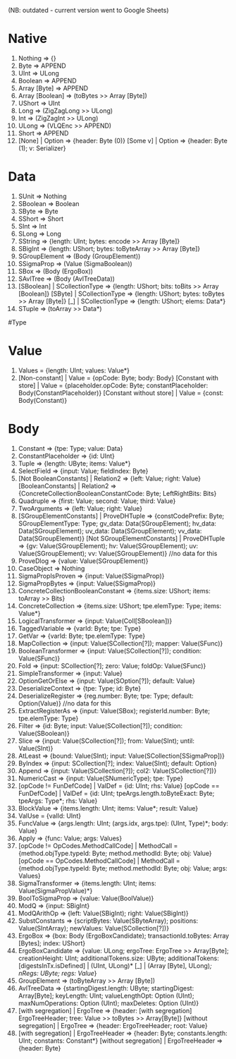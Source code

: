 (NB: outdated - current version went to Google Sheets)

# Native
1. Nothing => {}
2. Byte => APPEND
2. UInt => ULong
3. Boolean => APPEND
4. Array [Byte] => APPEND
5. Array [Boolean] => (toBytes >> Array [Byte])
5. UShort => UInt
6. Long => (ZigZagLong >> ULong)
7. Int => (ZigZagInt >> ULong)
8. ULong => (VLQEnc >> APPEND)
9. Short => APPEND
10. [None] | Option => {header: Byte (0)}
    [Some v] | Option => {header: Byte (1); v: Serializer}

# Data
1. SUnit => Nothing
2. SBoolean => Boolean
3. SByte => Byte
4. SShort => Short
5. SInt => Int
6. SLong => Long
7. SString => {length: UInt; bytes: encode >> Array [Byte]}
8. SBigInt => {length: UShort; bytes: toByteArray >> Array [Byte]}
9. SGroupElement => (Body (GroupElement))
10. SSigmaProp => (Value (SigmaBoolean))
11. SBox => (Body (ErgoBox))
12. SAvlTree => (Body (AvlTreeData))
13. [SBoolean] | SCollectionType => {length: UShort; bits: toBits >> Array [Boolean]}
    [SByte] | SCollectionType => {length: UShort; bytes: toBytes >> Array [Byte]}
    [_]     | SCollectionType => {length: UShort; elems: Data*}
14. STuple => (toArray >> Data*)

#Type

# Value
1. Values = {length: UInt; values: Value*}
2. [Non-constant] | Value = {opCode: Byte; body: Body}
   [Constant with store] | Value = {placeholder.opCode: Byte; constantPlaceholder: Body(ConstantPlaceholder)}
   [Constant without store] | Value = {const: Body(Constant)}

# Body
1. Constant => {tpe: Type; value: Data}
2. ConstantPlaceholder => {id: UInt}
3. Tuple => {length: UByte; items: Value*}
4. SelectField => {input: Value; fieldIndex: Byte}
5. [Not BooleanConstants] | Relation2 => {left: Value; right: Value}
   [BooleanConstants] | Relation2 => {ConcreteCollectionBooleanConstantCode: Byte; LeftRightBits: Bits}
6. Quadruple => {first: Value; second: Value; third: Value}
7. TwoArguments => {left: Value; right: Value}
8. [SGroupElementConstants] | ProveDHTuple => {constCodePrefix: Byte; SGroupElementType: Type;
                                            gv_data: Data(SGroupElement); hv_data: Data(SGroupElement);
					    uv_data: Data(SGroupElement); vv_data: Data(SGroupElement)}
   [Not SGroupElementConstants] | ProveDHTuple => {gv: Value(SGroupElement); hv: Value(SGroupElement);
					        uv: Value(SGroupElement); vv: Value(SGroupElement)} //no data for this
9. ProveDlog => {value: Value(SGroupElement)}
10. CaseObject => Nothing
11. SigmaPropIsProven => {input: Value(SSigmaProp)}
12. SigmaPropBytes => {input: Value(SSigmaProp)}
13. ConcreteCollectionBooleanConstant => {items.size: UShort; items: toArray >> Bits}
14. ConcreteCollection => {items.size: UShort; tpe.elemType: Type; items: Value*}
15. LogicalTransformer => {input: Value(Coll[SBoolean])}
16. TaggedVariable => {varId: Byte; tpe: Type}
17. GetVar => {varId: Byte; tpe.elemType: Type}
18. MapCollection => {input: Value(SCollection[?]); mapper: Value(SFunc)}
19. BooleanTransformer => {input: Value(SCollection[?]); condition: Value(SFunc)}
20. Fold => {input: SCollection[?]; zero: Value; foldOp: Value(SFunc)}
21. SimpleTransformer => {input: Value}
22. OptionGetOrElse => {input: Value(SOption[?]); default: Value}
23. DeserializeContext => {tpe: Type; id: Byte}
24. DeserializeRegister => {reg.number: Byte; tpe: Type; default: Option(Value)} //no data for this
25. ExtractRegisterAs => {input: Value(SBox); registerId.number: Byte; tpe.elemType: Type}
26. Filter => {id: Byte; input: Value(SCollection[?]); condition: Value(SBoolean)}
27. Slice => {input: Value(SCollection[?]); from: Value(SInt); until: Value(SInt)}
28. AtLeast => {bound: Value(SInt); input: Value(SCollection[SSigmaProp])}
29. ByIndex => {input: SCollection[?]; index: Value(SInt); default: Option}
30. Append => {input: Value(SCollection[?]); col2: Value(SCollection[?])}
31. NumericCast => {input: Value(SNumericType); tpe: Type}
32. [opCode != FunDefCode] | ValDef = {id: UInt; rhs: Value}
    [opCode == FunDefCode] | ValDef = {id: UInt; tpeArgs.length.toByteExact: Byte; tpeArgs: Type*; rhs: Value}
33. BlockValue => {items.length: UInt; items: Value*; result: Value}
34. ValUse = {valId: UInt}
35. FuncValue => {args.length: UInt; (args.idx, args.tpe): (UInt, Type)*; body: Value}
36. Apply => {func: Value; args: Values}
37. [opCode != OpCodes.MethodCallCode] | MethodCall = {method.objType.typeId: Byte; method.methodId: Byte; obj: Value}
    [opCode == OpCodes.MethodCallCode] | MethodCall = {method.objType.typeId: Byte; method.methodId: Byte; obj: Value; args: Values}
38. SigmaTransformer => {items.length: UInt; items: Value(SigmaPropValue)*}
39. BoolToSigmaProp => {value: Value(BoolValue)}
40. ModQ => {input: SBigInt}
41. ModQArithOp => {left: Value(SBigInt); right: Value(SBigInt)}
42. SubstConstants => {scriptBytes: Value(SByteArray); positions: Value(SIntArray); newValues: Value(SCollection[?])}
43. ErgoBox => {box: Body (ErgoBoxCandidate); transactionId.toBytes: Array [Bytes]; index: UShort}
44. ErgoBoxCandidate => {value: ULong; ergoTree: ErgoTree >> Array[Byte]; creationHeight: UInt;
                         additionalTokens.size: UByte;
			 additionalTokens: [digestsInTx.isDefined] | (UInt, ULong)*
			                   [_] | (Array [Byte], ULong)*;
			 nRegs: UByte; regs: Value*}
45. GroupElement => (toByteArray >> Array [Byte])
46. AvlTreeData => {startingDigest.length: UByte; startingDigest: Array[Byte]; keyLength: UInt;
                   valueLengthOpt: Option (UInt); maxNumOperations: Option (UInt); maxDeletes: Option (UInt)}
47. [with segregation] | ErgoTree => {header: [with segregation] ErgoTreeHeader; tree: Value >> toBytes >> Array[Byte]}
    [without segregation] | ErgoTree => {header: ErgoTreeHeader; root: Value}
48. [with segregation] | ErgoTreeHeader => {header: Byte; constants.length: UInt; constants: Constant*}
    [without segregation] | ErgoTreeHeader => {header: Byte}